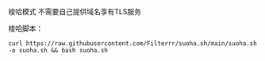 梭哈模式 不需要自己提供域名享有TLS服务

梭哈脚本：
```
curl https://raw.githubusercontent.com/Filterrr/suoha.sh/main/suoha.sh -o suoha.sh && bash suoha.sh
```
